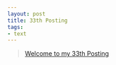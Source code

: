 ```yaml
---
layout: post
title: 33th Posting
tags: 
- text
---
```


> [Welcome to my 33th Posting](https://janghan-kor.tistory.com/194)
